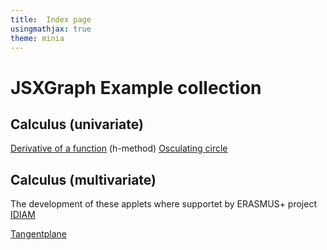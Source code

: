 ```yaml
---
title:  Index page
usingmathjax: true
theme: minia
---
```


# JSXGraph Example collection

## Calculus (univariate)

[Derivative of a function](./JSXGraphExamples/Calculus-Derivative.html) (h-method)
[Osculating circle](./JSXGraphExamples/Kruemmungskreis.html)

## Calculus (multivariate)
The development of these applets where supportet by ERASMUS+ project [IDIAM](idiamath.github.io)

[Tangentplane](./JSXGraphExamples/jsxhtml.html)